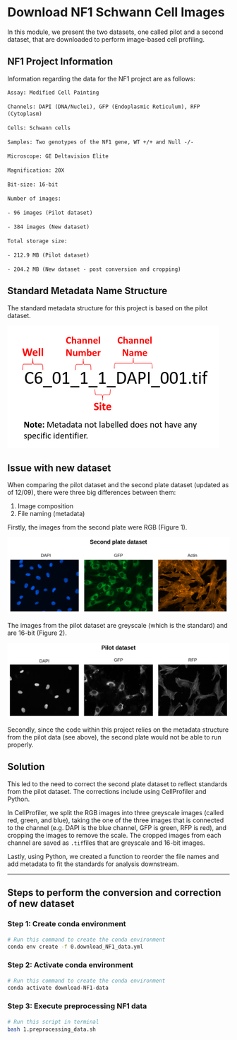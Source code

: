 # Download NF1 Schwann Cell Images

In this module, we present the two datasets, one called pilot and a second dataset, that are downloaded to perform image-based cell profiling.

## NF1 Project Information

Information regarding the data for the NF1 project are as follows:

```
Assay: Modified Cell Painting

Channels: DAPI (DNA/Nuclei), GFP (Endoplasmic Reticulum), RFP (Cytoplasm) 

Cells: Schwann cells

Samples: Two genotypes of the NF1 gene, WT +/+ and Null -/-

Microscope: GE Deltavision Elite

Magnification: 20X

Bit-size: 16-bit

Number of images: 

- 96 images (Pilot dataset)

- 384 images (New dataset)

Total storage size: 

- 212.9 MB (Pilot dataset)

- 204.2 MB (New dataset - post conversion and cropping)
```

## Standard Metadata Name Structure

The standard metadata structure for this project is based on the pilot dataset.

![NF1 Pilot Data Metadata](example_images/NF1_Pilot_Data_Metadata.png "NF1 Pilot Data Metadata")

## Issue with new dataset

When comparing the pilot dataset and the second plate dataset (updated as of 12/09), there were three big differences between them:

1. Image composition
2. File naming (metadata)

Firstly, the images from the second plate were RGB (Figure 1).

![second_plate_dataset.png](example_images/second_plate_dataset.png)

The images from the pilot dataset are greyscale (which is the standard) and are 16-bit (Figure 2). 

![pilot_dataset.png](example_images/pilot_dataset.png)

Secondly, since the code within this project relies on the metadata structure from the pilot data (see above), the second plate would not be able to run properly.

## Solution

This led to the need to correct the second plate dataset to reflect standards from the pilot dataset. 
The corrections include using CellProfiler and Python.

In CellProfiler, we split the RGB images into three greyscale images (called red, green, and blue), taking the one of the three images that is connected to the channel (e.g. DAPI is the blue channel, GFP is green, RFP is red), and cropping the images to remove the scale.
The cropped images from each channel are saved as `.tif`files that are greyscale and 16-bit images.

Lastly, using Python, we created a function to reorder the file names and add metadata to fit the standards for analysis downstream.

---

## Steps to perform the conversion and correction of new dataset

### Step 1: Create conda environment

```sh
# Run this command to create the conda environment 
conda env create -f 0.download_NF1_data.yml
```

### Step 2: Activate conda environment

```sh
# Run this command to create the conda environment 
conda activate download-NF1-data
```

### Step 3: Execute preprocessing NF1 data

```sh
# Run this script in terminal
bash 1.preprocessing_data.sh
```
